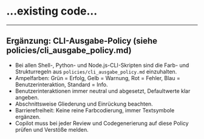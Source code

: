 # ...existing code...

---

## Ergänzung: CLI-Ausgabe-Policy (siehe policies/cli_ausgabe_policy.md)

- Bei allen Shell-, Python- und Node.js-CLI-Skripten sind die Farb- und Strukturregeln aus `policies/cli_ausgabe_policy.md` einzuhalten.
- Ampelfarben: Grün = Erfolg, Gelb = Warnung, Rot = Fehler, Blau = Benutzerinteraktion, Standard = Info.
- Benutzerinteraktionen immer neutral und abgesetzt, Defaultwerte klar angeben.
- Abschnittsweise Gliederung und Einrückung beachten.
- Barrierefreiheit: Keine reine Farbcodierung, immer Textsymbole ergänzen.
- Copilot muss bei jeder Review und Codegenerierung auf diese Policy prüfen und Verstöße melden.